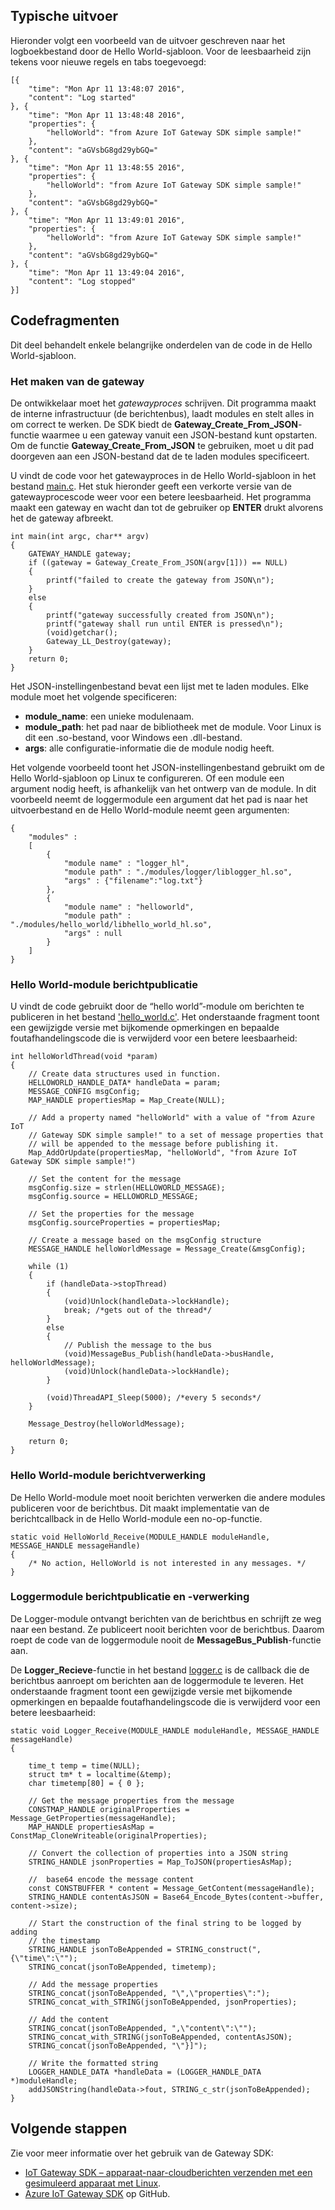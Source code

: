 ## Typische uitvoer

Hieronder volgt een voorbeeld van de uitvoer geschreven naar het logboekbestand door de Hello World-sjabloon. Voor de leesbaarheid zijn tekens voor nieuwe regels en tabs toegevoegd:

```
[{
    "time": "Mon Apr 11 13:48:07 2016",
    "content": "Log started"
}, {
    "time": "Mon Apr 11 13:48:48 2016",
    "properties": {
        "helloWorld": "from Azure IoT Gateway SDK simple sample!"
    },
    "content": "aGVsbG8gd29ybGQ="
}, {
    "time": "Mon Apr 11 13:48:55 2016",
    "properties": {
        "helloWorld": "from Azure IoT Gateway SDK simple sample!"
    },
    "content": "aGVsbG8gd29ybGQ="
}, {
    "time": "Mon Apr 11 13:49:01 2016",
    "properties": {
        "helloWorld": "from Azure IoT Gateway SDK simple sample!"
    },
    "content": "aGVsbG8gd29ybGQ="
}, {
    "time": "Mon Apr 11 13:49:04 2016",
    "content": "Log stopped"
}]
```

## Codefragmenten

Dit deel behandelt enkele belangrijke onderdelen van de code in de Hello World-sjabloon.

### Het maken van de gateway

De ontwikkelaar moet het *gatewayproces* schrijven. Dit programma maakt de interne infrastructuur (de berichtenbus), laadt modules en stelt alles in om correct te werken. De SDK biedt de **Gateway_Create_From_JSON**-functie waarmee u een gateway vanuit een JSON-bestand kunt opstarten. Om de functie **Gateway_Create_From_JSON** te gebruiken, moet u dit pad doorgeven aan een JSON-bestand dat de te laden modules specificeert. 

U vindt de code voor het gatewayproces in de Hello World-sjabloon in het bestand [main.c][lnk-main-c]. Het stuk hieronder geeft een verkorte versie van de gatewayprocescode weer voor een betere leesbaarheid. Het programma maakt een gateway en wacht dan tot de gebruiker op **ENTER** drukt alvorens het de gateway afbreekt. 

```
int main(int argc, char** argv)
{
    GATEWAY_HANDLE gateway;
    if ((gateway = Gateway_Create_From_JSON(argv[1])) == NULL)
    {
        printf("failed to create the gateway from JSON\n");
    }
    else
    {
        printf("gateway successfully created from JSON\n");
        printf("gateway shall run until ENTER is pressed\n");
        (void)getchar();
        Gateway_LL_Destroy(gateway);
    }
    return 0;
}
```

Het JSON-instellingenbestand bevat een lijst met te laden modules. Elke module moet het volgende specificeren:

- **module_name**: een unieke modulenaam.
- **module_path**: het pad naar de bibliotheek met de module. Voor Linux is dit een .so-bestand, voor Windows een .dll-bestand.
- **args**: alle configuratie-informatie die de module nodig heeft.

Het volgende voorbeeld toont het JSON-instellingenbestand gebruikt om de Hello World-sjabloon op Linux te configureren. Of een module een argument nodig heeft, is afhankelijk van het ontwerp van de module. In dit voorbeeld neemt de loggermodule een argument dat het pad is naar het uitvoerbestand en de Hello World-module neemt geen argumenten:

```
{
    "modules" :
    [ 
        {
            "module name" : "logger_hl",
            "module path" : "./modules/logger/liblogger_hl.so",
            "args" : {"filename":"log.txt"}
        },
        {
            "module name" : "helloworld",
            "module path" : "./modules/hello_world/libhello_world_hl.so",
            "args" : null
        }
    ]
}
```

### Hello World-module berichtpublicatie

U vindt de code gebruikt door de “hello world”-module om berichten te publiceren in het bestand ['hello_world.c'][lnk-helloworld-c]. Het onderstaande fragment toont een gewijzigde versie met bijkomende opmerkingen en bepaalde foutafhandelingscode die is verwijderd voor een betere leesbaarheid:

```
int helloWorldThread(void *param)
{
    // Create data structures used in function.
    HELLOWORLD_HANDLE_DATA* handleData = param;
    MESSAGE_CONFIG msgConfig;
    MAP_HANDLE propertiesMap = Map_Create(NULL);
    
    // Add a property named "helloWorld" with a value of "from Azure IoT
    // Gateway SDK simple sample!" to a set of message properties that
    // will be appended to the message before publishing it. 
    Map_AddOrUpdate(propertiesMap, "helloWorld", "from Azure IoT Gateway SDK simple sample!")

    // Set the content for the message
    msgConfig.size = strlen(HELLOWORLD_MESSAGE);
    msgConfig.source = HELLOWORLD_MESSAGE;

    // Set the properties for the message
    msgConfig.sourceProperties = propertiesMap;
    
    // Create a message based on the msgConfig structure
    MESSAGE_HANDLE helloWorldMessage = Message_Create(&msgConfig);

    while (1)
    {
        if (handleData->stopThread)
        {
            (void)Unlock(handleData->lockHandle);
            break; /*gets out of the thread*/
        }
        else
        {
            // Publish the message to the bus
            (void)MessageBus_Publish(handleData->busHandle, helloWorldMessage);
            (void)Unlock(handleData->lockHandle);
        }

        (void)ThreadAPI_Sleep(5000); /*every 5 seconds*/
    }

    Message_Destroy(helloWorldMessage);

    return 0;
}
```

### Hello World-module berichtverwerking

De Hello World-module moet nooit berichten verwerken die andere modules publiceren voor de berichtbus. Dit maakt implementatie van de berichtcallback in de Hello World-module een no-op-functie.

```
static void HelloWorld_Receive(MODULE_HANDLE moduleHandle, MESSAGE_HANDLE messageHandle)
{
    /* No action, HelloWorld is not interested in any messages. */
}
```

### Loggermodule berichtpublicatie en -verwerking

De Logger-module ontvangt berichten van de berichtbus en schrijft ze weg naar een bestand. Ze publiceert nooit berichten voor de berichtbus. Daarom roept de code van de loggermodule nooit de **MessageBus_Publish**-functie aan.

De **Logger_Recieve**-functie in het bestand [logger.c][lnk-logger-c] is de callback die de berichtbus aanroept om berichten aan de loggermodule te leveren. Het onderstaande fragment toont een gewijzigde versie met bijkomende opmerkingen en bepaalde foutafhandelingscode die is verwijderd voor een betere leesbaarheid:

```
static void Logger_Receive(MODULE_HANDLE moduleHandle, MESSAGE_HANDLE messageHandle)
{

    time_t temp = time(NULL);
    struct tm* t = localtime(&temp);
    char timetemp[80] = { 0 };

    // Get the message properties from the message
    CONSTMAP_HANDLE originalProperties = Message_GetProperties(messageHandle); 
    MAP_HANDLE propertiesAsMap = ConstMap_CloneWriteable(originalProperties);

    // Convert the collection of properties into a JSON string
    STRING_HANDLE jsonProperties = Map_ToJSON(propertiesAsMap);

    //  base64 encode the message content
    const CONSTBUFFER * content = Message_GetContent(messageHandle);
    STRING_HANDLE contentAsJSON = Base64_Encode_Bytes(content->buffer, content->size);

    // Start the construction of the final string to be logged by adding
    // the timestamp
    STRING_HANDLE jsonToBeAppended = STRING_construct(",{\"time\":\"");
    STRING_concat(jsonToBeAppended, timetemp);

    // Add the message properties
    STRING_concat(jsonToBeAppended, "\",\"properties\":"); 
    STRING_concat_with_STRING(jsonToBeAppended, jsonProperties);

    // Add the content
    STRING_concat(jsonToBeAppended, ",\"content\":\"");
    STRING_concat_with_STRING(jsonToBeAppended, contentAsJSON);
    STRING_concat(jsonToBeAppended, "\"}]");

    // Write the formatted string
    LOGGER_HANDLE_DATA *handleData = (LOGGER_HANDLE_DATA *)moduleHandle;
    addJSONString(handleData->fout, STRING_c_str(jsonToBeAppended);
}
```

## Volgende stappen

Zie voor meer informatie over het gebruik van de Gateway SDK:

- [IoT Gateway SDK – apparaat-naar-cloudberichten verzenden met een gesimuleerd apparaat met Linux][lnk-gateway-simulated].
- [Azure IoT Gateway SDK][lnk-gateway-sdk] op GitHub.

<!-- Links -->
[lnk-main-c]: https://github.com/Azure/azure-iot-gateway-sdk/blob/master/samples/hello_world/src/main.c
[lnk-helloworld-c]: https://github.com/Azure/azure-iot-gateway-sdk/blob/master/modules/hello_world/src/hello_world.c
[lnk-logger-c]: https://github.com/Azure/azure-iot-gateway-sdk/blob/master/modules/logger/src/logger.c
[lnk-gateway-sdk]: https://github.com/Azure/azure-iot-gateway-sdk/
[lnk-gateway-simulated]: ../articles/iot-hub/iot-hub-linux-gateway-sdk-simulated-device.md

<!--HONumber=Sep16_HO3-->


